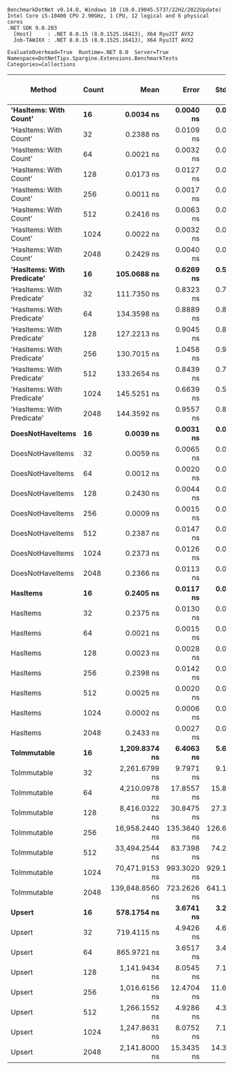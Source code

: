 ```

BenchmarkDotNet v0.14.0, Windows 10 (10.0.19045.5737/22H2/2022Update)
Intel Core i5-10400 CPU 2.90GHz, 1 CPU, 12 logical and 6 physical cores
.NET SDK 9.0.203
  [Host]     : .NET 8.0.15 (8.0.1525.16413), X64 RyuJIT AVX2
  Job-TAWJXX : .NET 8.0.15 (8.0.1525.16413), X64 RyuJIT AVX2

EvaluateOverhead=True  Runtime=.NET 8.0  Server=True  
Namespace=DotNetTips.Spargine.Extensions.BenchmarkTests  Categories=Collections  

```
| Method                     | Count | Mean            | Error       | StdDev      | StdErr      | Median          | Min             | Q1              | Q3              | Max             | Op/s                | CI99.9% Margin | Iterations | Kurtosis | MValue | Skewness | Rank | LogicalGroup | Baseline | Completed Work Items | Lock Contentions | Exceptions | Gen0   | Code Size | Gen1   | Allocated |
|--------------------------- |------ |----------------:|------------:|------------:|------------:|----------------:|----------------:|----------------:|----------------:|----------------:|--------------------:|---------------:|-----------:|---------:|-------:|---------:|-----:|------------- |--------- |---------------------:|-----------------:|-----------:|-------:|----------:|-------:|----------:|
| **&#39;HasItems: With Count&#39;**     | **16**    |       **0.0034 ns** |   **0.0040 ns** |   **0.0037 ns** |   **0.0010 ns** |       **0.0016 ns** |       **0.0000 ns** |       **0.0000 ns** |       **0.0050 ns** |       **0.0110 ns** |   **291,487,238,440.0** |       **7.500 ns** |      **15.00** |    **1.976** |  **3.250** |   **0.6560** |    **4** | *****            | **No**       |                    **-** |                **-** |          **-** |      **-** |      **43 B** |      **-** |         **-** |
| &#39;HasItems: With Count&#39;     | 32    |       0.2388 ns |   0.0109 ns |   0.0102 ns |   0.0026 ns |       0.2425 ns |       0.2134 ns |       0.2387 ns |       0.2444 ns |       0.2471 ns |     4,188,169,422.5 |       7.499 ns |      15.00 |    4.077 |  2.000 |  -1.5731 |    8 | *            | No       |                    - |                - |          - |      - |      43 B |      - |         - |
| &#39;HasItems: With Count&#39;     | 64    |       0.0021 ns |   0.0032 ns |   0.0025 ns |   0.0007 ns |       0.0012 ns |       0.0000 ns |       0.0000 ns |       0.0041 ns |       0.0071 ns |   465,495,010,404.6 |       6.000 ns |      12.00 |    1.859 |  2.750 |   0.7328 |    3 | *            | No       |                    - |                - |          - |      - |      43 B |      - |         - |
| &#39;HasItems: With Count&#39;     | 128   |       0.0173 ns |   0.0127 ns |   0.0119 ns |   0.0031 ns |       0.0240 ns |       0.0000 ns |       0.0054 ns |       0.0260 ns |       0.0318 ns |    57,701,334,579.1 |       7.498 ns |      15.00 |    1.241 |  3.333 |  -0.2809 |    7 | *            | No       |                    - |                - |          - |      - |      43 B |      - |         - |
| &#39;HasItems: With Count&#39;     | 256   |       0.0011 ns |   0.0017 ns |   0.0016 ns |   0.0004 ns |       0.0002 ns |       0.0000 ns |       0.0000 ns |       0.0016 ns |       0.0046 ns |   923,717,745,839.1 |       7.500 ns |      15.00 |    3.167 |  2.667 |   1.2568 |    1 | *            | No       |                    - |                - |          - |      - |      43 B |      - |         - |
| &#39;HasItems: With Count&#39;     | 512   |       0.2416 ns |   0.0063 ns |   0.0059 ns |   0.0015 ns |       0.2427 ns |       0.2218 ns |       0.2413 ns |       0.2448 ns |       0.2466 ns |     4,138,875,830.0 |       7.499 ns |      15.00 |    8.492 |  2.000 |  -2.4120 |    8 | *            | No       |                    - |                - |          - |      - |      43 B |      - |         - |
| &#39;HasItems: With Count&#39;     | 1024  |       0.0022 ns |   0.0032 ns |   0.0028 ns |   0.0008 ns |       0.0006 ns |       0.0000 ns |       0.0000 ns |       0.0037 ns |       0.0083 ns |   463,810,775,980.7 |       7.000 ns |      14.00 |    2.349 |  2.000 |   0.9165 |    3 | *            | No       |                    - |                - |          - |      - |      43 B |      - |         - |
| &#39;HasItems: With Count&#39;     | 2048  |       0.2429 ns |   0.0040 ns |   0.0038 ns |   0.0010 ns |       0.2434 ns |       0.2350 ns |       0.2403 ns |       0.2453 ns |       0.2484 ns |     4,116,486,959.6 |       7.500 ns |      15.00 |    2.182 |  2.000 |  -0.4094 |    8 | *            | No       |                    - |                - |          - |      - |      43 B |      - |         - |
| **&#39;HasItems: With Predicate&#39;** | **16**    |     **105.0688 ns** |   **0.6269 ns** |   **0.5558 ns** |   **0.1485 ns** |     **105.0718 ns** |     **104.0584 ns** |     **104.8329 ns** |     **105.5255 ns** |     **105.7994 ns** |         **9,517,574.7** |       **6.926 ns** |      **14.00** |    **2.014** |  **2.000** |  **-0.3293** |    **9** | *****            | **No**       |                    **-** |                **-** |          **-** | **0.0019** |   **1,510 B** |      **-** |     **176 B** |
| &#39;HasItems: With Predicate&#39; | 32    |     111.7350 ns |   0.8323 ns |   0.7786 ns |   0.2010 ns |     111.8214 ns |     110.4506 ns |     111.3087 ns |     112.2877 ns |     112.8081 ns |         8,949,748.8 |       7.399 ns |      15.00 |    1.736 |  2.000 |  -0.2627 |   10 | *            | No       |                    - |                - |          - | 0.0020 |   1,510 B |      - |     192 B |
| &#39;HasItems: With Predicate&#39; | 64    |     134.3598 ns |   0.8889 ns |   0.8315 ns |   0.2147 ns |     134.5549 ns |     132.6030 ns |     133.7909 ns |     134.9012 ns |     135.9793 ns |         7,442,702.6 |       7.393 ns |      15.00 |    2.566 |  2.000 |  -0.2188 |   11 | *            | No       |                    - |                - |          - | 0.0021 |   1,510 B |      - |     208 B |
| &#39;HasItems: With Predicate&#39; | 128   |     127.2213 ns |   0.9045 ns |   0.8461 ns |   0.2185 ns |     127.3934 ns |     126.1152 ns |     126.3916 ns |     127.7413 ns |     129.0421 ns |         7,860,321.2 |       7.391 ns |      15.00 |    2.172 |  2.000 |   0.3255 |   11 | *            | No       |                    - |                - |          - | 0.0024 |   1,511 B |      - |     224 B |
| &#39;HasItems: With Predicate&#39; | 256   |     130.7015 ns |   1.0458 ns |   0.9782 ns |   0.2526 ns |     130.7894 ns |     128.2593 ns |     130.3651 ns |     131.2947 ns |     132.1135 ns |         7,651,020.7 |       7.374 ns |      15.00 |    3.379 |  2.000 |  -0.9327 |   11 | *            | No       |                    - |                - |          - | 0.0024 |   1,511 B |      - |     240 B |
| &#39;HasItems: With Predicate&#39; | 512   |     133.2654 ns |   0.8439 ns |   0.7894 ns |   0.2038 ns |     133.0001 ns |     132.1011 ns |     132.7829 ns |     133.8684 ns |     134.5631 ns |         7,503,820.7 |       7.398 ns |      15.00 |    1.742 |  2.000 |   0.2898 |   11 | *            | No       |                    - |                - |          - | 0.0026 |   1,510 B |      - |     256 B |
| &#39;HasItems: With Predicate&#39; | 1024  |     145.5251 ns |   0.6639 ns |   0.5885 ns |   0.1573 ns |     145.5726 ns |     144.5568 ns |     145.1477 ns |     145.7455 ns |     146.5674 ns |         6,871,665.7 |       6.921 ns |      14.00 |    2.044 |  2.000 |   0.0563 |   12 | *            | No       |                    - |                - |          - | 0.0029 |   1,380 B |      - |     272 B |
| &#39;HasItems: With Predicate&#39; | 2048  |     144.3592 ns |   0.9557 ns |   0.8940 ns |   0.2308 ns |     144.3020 ns |     142.4856 ns |     143.8366 ns |     144.8668 ns |     145.8065 ns |         6,927,167.1 |       7.385 ns |      15.00 |    2.298 |  2.000 |  -0.2240 |   12 | *            | No       |                    - |                - |          - | 0.0031 |   1,510 B |      - |     288 B |
| **DoesNotHaveItems**           | **16**    |       **0.0039 ns** |   **0.0031 ns** |   **0.0029 ns** |   **0.0008 ns** |       **0.0046 ns** |       **0.0000 ns** |       **0.0016 ns** |       **0.0060 ns** |       **0.0094 ns** |   **253,680,549,631.6** |       **7.500 ns** |      **15.00** |    **1.707** |  **4.000** |   **0.1039** |    **5** | *****            | **No**       |                    **-** |                **-** |          **-** |      **-** |      **41 B** |      **-** |         **-** |
| DoesNotHaveItems           | 32    |       0.0059 ns |   0.0065 ns |   0.0057 ns |   0.0015 ns |       0.0041 ns |       0.0000 ns |       0.0021 ns |       0.0091 ns |       0.0181 ns |   168,639,070,220.4 |       6.999 ns |      14.00 |    2.446 |  2.000 |   0.8617 |    6 | *            | No       |                    - |                - |          - |      - |      41 B |      - |         - |
| DoesNotHaveItems           | 64    |       0.0012 ns |   0.0020 ns |   0.0019 ns |   0.0005 ns |       0.0003 ns |       0.0000 ns |       0.0000 ns |       0.0016 ns |       0.0062 ns |   812,751,168,705.3 |       7.500 ns |      15.00 |    4.080 |  2.000 |   1.5156 |    1 | *            | No       |                    - |                - |          - |      - |      41 B |      - |         - |
| DoesNotHaveItems           | 128   |       0.2430 ns |   0.0044 ns |   0.0042 ns |   0.0011 ns |       0.2435 ns |       0.2374 ns |       0.2400 ns |       0.2447 ns |       0.2516 ns |     4,114,814,989.9 |       7.499 ns |      15.00 |    2.097 |  2.000 |   0.3395 |    8 | *            | No       |                    - |                - |          - |      - |      41 B |      - |         - |
| DoesNotHaveItems           | 256   |       0.0009 ns |   0.0015 ns |   0.0013 ns |   0.0004 ns |       0.0000 ns |       0.0000 ns |       0.0000 ns |       0.0010 ns |       0.0041 ns | 1,110,909,688,137.4 |       7.000 ns |      14.00 |    2.897 |  2.750 |   1.1512 |    1 | *            | No       |                    - |                - |          - |      - |      41 B |      - |         - |
| DoesNotHaveItems           | 512   |       0.2387 ns |   0.0147 ns |   0.0137 ns |   0.0035 ns |       0.2446 ns |       0.2093 ns |       0.2413 ns |       0.2461 ns |       0.2506 ns |     4,188,592,461.5 |       7.498 ns |      15.00 |    2.844 |  2.000 |  -1.2835 |    8 | *            | No       |                    - |                - |          - |      - |      41 B |      - |         - |
| DoesNotHaveItems           | 1024  |       0.2373 ns |   0.0126 ns |   0.0118 ns |   0.0031 ns |       0.2405 ns |       0.2065 ns |       0.2388 ns |       0.2435 ns |       0.2457 ns |     4,214,866,842.6 |       7.498 ns |      15.00 |    4.715 |  2.000 |  -1.8157 |    8 | *            | No       |                    - |                - |          - |      - |      41 B |      - |         - |
| DoesNotHaveItems           | 2048  |       0.2366 ns |   0.0113 ns |   0.0100 ns |   0.0027 ns |       0.2394 ns |       0.2094 ns |       0.2382 ns |       0.2411 ns |       0.2451 ns |     4,226,211,899.8 |       6.999 ns |      14.00 |    4.763 |  2.000 |  -1.7797 |    8 | *            | No       |                    - |                - |          - |      - |      41 B |      - |         - |
| **HasItems**                   | **16**    |       **0.2405 ns** |   **0.0117 ns** |   **0.0109 ns** |   **0.0028 ns** |       **0.2448 ns** |       **0.2175 ns** |       **0.2433 ns** |       **0.2463 ns** |       **0.2506 ns** |     **4,157,344,557.3** |       **7.499 ns** |      **15.00** |    **2.837** |  **2.000** |  **-1.2814** |    **8** | *****            | **No**       |                    **-** |                **-** |          **-** |      **-** |      **38 B** |      **-** |         **-** |
| HasItems                   | 32    |       0.2375 ns |   0.0130 ns |   0.0122 ns |   0.0032 ns |       0.2420 ns |       0.2031 ns |       0.2372 ns |       0.2440 ns |       0.2475 ns |     4,211,276,100.7 |       7.498 ns |      15.00 |    4.980 |  2.000 |  -1.7632 |    8 | *            | No       |                    - |                - |          - |      - |      38 B |      - |         - |
| HasItems                   | 64    |       0.0021 ns |   0.0015 ns |   0.0013 ns |   0.0004 ns |       0.0021 ns |       0.0000 ns |       0.0012 ns |       0.0028 ns |       0.0050 ns |   471,607,666,464.0 |       6.500 ns |      13.00 |    2.707 |  2.000 |   0.4564 |    2 | *            | No       |                    - |                - |          - |      - |      38 B |      - |         - |
| HasItems                   | 128   |       0.0023 ns |   0.0028 ns |   0.0026 ns |   0.0007 ns |       0.0013 ns |       0.0000 ns |       0.0001 ns |       0.0038 ns |       0.0087 ns |   439,731,329,722.2 |       7.500 ns |      15.00 |    2.947 |  2.000 |   0.9856 |    3 | *            | No       |                    - |                - |          - |      - |      38 B |      - |         - |
| HasItems                   | 256   |       0.2398 ns |   0.0142 ns |   0.0133 ns |   0.0034 ns |       0.2446 ns |       0.2143 ns |       0.2404 ns |       0.2480 ns |       0.2528 ns |     4,169,384,975.8 |       7.498 ns |      15.00 |    2.549 |  2.000 |  -1.1201 |    8 | *            | No       |                    - |                - |          - |      - |      38 B |      - |         - |
| HasItems                   | 512   |       0.0025 ns |   0.0020 ns |   0.0018 ns |   0.0005 ns |       0.0024 ns |       0.0000 ns |       0.0011 ns |       0.0037 ns |       0.0057 ns |   400,955,566,770.0 |       7.000 ns |      14.00 |    1.762 |  2.000 |   0.2113 |    4 | *            | No       |                    - |                - |          - |      - |      38 B |      - |         - |
| HasItems                   | 1024  |       0.0002 ns |   0.0006 ns |   0.0005 ns |   0.0001 ns |       0.0000 ns |       0.0000 ns |       0.0000 ns |       0.0000 ns |       0.0017 ns | 5,476,555,128,688.0 |       6.500 ns |      13.00 |    6.990 |  2.000 |   2.2762 |    1 | *            | No       |                    - |                - |          - |      - |      38 B |      - |         - |
| HasItems                   | 2048  |       0.2433 ns |   0.0027 ns |   0.0025 ns |   0.0006 ns |       0.2422 ns |       0.2401 ns |       0.2415 ns |       0.2447 ns |       0.2478 ns |     4,110,686,219.4 |       7.500 ns |      15.00 |    1.743 |  2.000 |   0.4822 |    8 | *            | No       |                    - |                - |          - |      - |      38 B |      - |         - |
| **ToImmutable**                | **16**    |   **1,209.8374 ns** |   **6.4063 ns** |   **5.6790 ns** |   **1.5178 ns** |   **1,210.5123 ns** |   **1,198.0882 ns** |   **1,206.1942 ns** |   **1,212.1912 ns** |   **1,218.1050 ns** |           **826,557.3** |       **6.241 ns** |      **14.00** |    **2.231** |  **2.000** |  **-0.3056** |   **18** | *****            | **No**       |                    **-** |                **-** |          **-** | **0.0286** |     **970 B** |      **-** |    **2696 B** |
| ToImmutable                | 32    |   2,261.6799 ns |   9.7971 ns |   9.1643 ns |   2.3662 ns |   2,260.6800 ns |   2,238.3537 ns |   2,258.7873 ns |   2,266.6107 ns |   2,275.8125 ns |           442,149.2 |       6.317 ns |      15.00 |    3.533 |  2.000 |  -0.6846 |   21 | *            | No       |                    - |                - |          - | 0.0496 |     970 B |      - |    4792 B |
| ToImmutable                | 64    |   4,210.0978 ns |  17.8557 ns |  15.8286 ns |   4.2304 ns |   4,210.3909 ns |   4,178.8811 ns |   4,201.9884 ns |   4,220.0043 ns |   4,240.1695 ns |           237,524.2 |       4.885 ns |      14.00 |    2.526 |  2.000 |  -0.1763 |   22 | *            | No       |                    - |                - |          - | 0.0916 |     970 B |      - |    8936 B |
| ToImmutable                | 128   |   8,416.0322 ns |  30.8475 ns |  27.3455 ns |   7.3084 ns |   8,416.8991 ns |   8,346.5790 ns |   8,404.2221 ns |   8,434.1820 ns |   8,449.4888 ns |           118,820.8 |       3.346 ns |      14.00 |    3.471 |  2.000 |  -0.9282 |   23 | *            | No       |                    - |                - |          - | 0.1831 |     970 B |      - |   17176 B |
| ToImmutable                | 256   |  16,958.2440 ns | 135.3640 ns | 126.6196 ns |  32.6930 ns |  16,916.7725 ns |  16,743.0084 ns |  16,887.0895 ns |  17,014.9094 ns |  17,186.2579 ns |            58,968.4 |      -8.847 ns |      15.00 |    2.207 |  2.000 |   0.4319 |   24 | *            | No       |                    - |                - |          - | 0.3662 |     970 B |      - |   33608 B |
| ToImmutable                | 512   |  33,494.2544 ns |  83.7398 ns |  74.2331 ns |  19.8396 ns |  33,514.3555 ns |  33,298.2941 ns |  33,452.2171 ns |  33,539.8361 ns |  33,592.4408 ns |            29,855.9 |      -2.920 ns |      14.00 |    3.857 |  2.000 |  -1.1177 |   25 | *            | No       |                    - |                - |          - | 0.6714 |     970 B |      - |   66424 B |
| ToImmutable                | 1024  |  70,471.9153 ns | 993.3020 ns | 929.1353 ns | 239.9017 ns |  70,933.0505 ns |  69,270.3430 ns |  69,506.6101 ns |  71,356.4758 ns |  71,566.4856 ns |            14,190.0 |    -112.451 ns |      15.00 |    1.051 |  2.000 |  -0.1017 |   26 | *            | No       |                    - |                - |          - | 1.3428 |     970 B |      - |  132008 B |
| ToImmutable                | 2048  | 139,848.8560 ns | 723.2626 ns | 641.1534 ns | 171.3555 ns | 139,896.0449 ns | 138,892.0166 ns | 139,323.0774 ns | 140,388.9893 ns | 140,749.3896 ns |             7,150.6 |     -78.678 ns |      14.00 |    1.494 |  2.000 |  -0.2403 |   27 | *            | No       |                    - |                - |          - | 2.6855 |     970 B | 0.2441 |  263128 B |
| **Upsert**                     | **16**    |     **578.1754 ns** |   **3.6741 ns** |   **3.2570 ns** |   **0.8705 ns** |     **578.5749 ns** |     **571.1460 ns** |     **576.7534 ns** |     **579.6021 ns** |     **583.9730 ns** |         **1,729,579.0** |       **6.565 ns** |      **14.00** |    **2.718** |  **2.000** |  **-0.2504** |   **13** | *****            | **No**       |                    **-** |                **-** |          **-** |      **-** |     **554 B** |      **-** |      **56 B** |
| Upsert                     | 32    |     719.4115 ns |   4.9426 ns |   4.6233 ns |   1.1937 ns |     717.2834 ns |     715.1257 ns |     716.3593 ns |     721.3428 ns |     728.4851 ns |         1,390,025.0 |       6.903 ns |      15.00 |    2.180 |  2.000 |   0.9144 |   14 | *            | No       |                    - |                - |          - |      - |     554 B |      - |      56 B |
| Upsert                     | 64    |     865.9721 ns |   3.6517 ns |   3.4158 ns |   0.8820 ns |     866.3336 ns |     855.8173 ns |     864.9013 ns |     868.4217 ns |     869.5915 ns |         1,154,771.7 |       7.059 ns |      15.00 |    5.452 |  2.000 |  -1.5606 |   15 | *            | No       |                    - |                - |          - |      - |     554 B |      - |      56 B |
| Upsert                     | 128   |   1,141.9434 ns |   8.0545 ns |   7.1401 ns |   1.9083 ns |   1,141.1762 ns |   1,123.1506 ns |   1,139.4527 ns |   1,145.4055 ns |   1,154.8180 ns |           875,700.1 |       6.046 ns |      14.00 |    4.304 |  2.000 |  -0.7750 |   17 | *            | No       |                    - |                - |          - |      - |     554 B |      - |      56 B |
| Upsert                     | 256   |   1,016.6156 ns |  12.4704 ns |  11.6649 ns |   3.0119 ns |   1,016.3263 ns |     994.1275 ns |   1,009.0954 ns |   1,025.7519 ns |   1,032.3086 ns |           983,656.0 |       5.994 ns |      15.00 |    1.733 |  2.000 |  -0.2876 |   16 | *            | No       |                    - |                - |          - |      - |     554 B |      - |      56 B |
| Upsert                     | 512   |   1,266.1552 ns |   4.9286 ns |   4.3691 ns |   1.1677 ns |   1,266.3520 ns |   1,259.2117 ns |   1,264.4808 ns |   1,269.8094 ns |   1,272.5132 ns |           789,792.6 |       6.416 ns |      14.00 |    1.713 |  2.000 |  -0.2436 |   19 | *            | No       |                    - |                - |          - |      - |     554 B |      - |      56 B |
| Upsert                     | 1024  |   1,247.8631 ns |   8.0752 ns |   7.1585 ns |   1.9132 ns |   1,247.6389 ns |   1,230.9064 ns |   1,245.1459 ns |   1,251.9887 ns |   1,259.5782 ns |           801,369.9 |       6.043 ns |      14.00 |    3.125 |  2.000 |  -0.4514 |   19 | *            | No       |                    - |                - |          - |      - |     554 B |      - |      56 B |
| Upsert                     | 2048  |   2,141.8000 ns |  15.3435 ns |  14.3523 ns |   3.7058 ns |   2,140.9100 ns |   2,100.9239 ns |   2,136.4946 ns |   2,149.5373 ns |   2,161.6661 ns |           466,897.0 |       5.647 ns |      15.00 |    4.828 |  2.000 |  -1.2139 |   20 | *            | No       |                    - |                - |          - |      - |     554 B |      - |      56 B |
